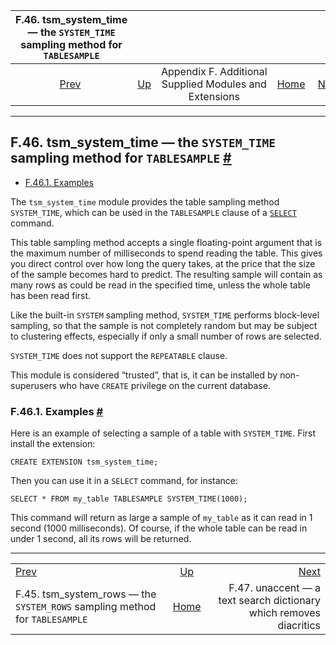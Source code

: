 <!--?xml version="1.0" encoding="UTF-8" standalone="no"?-->

|                  F.46. tsm\_system\_time — the `SYSTEM_TIME` sampling method for `TABLESAMPLE`                 |                                                                             |                                                        |                                                       |                                                                                             |
| :------------------------------------------------------------------------------------------------------------: | :-------------------------------------------------------------------------- | :----------------------------------------------------: | ----------------------------------------------------: | ------------------------------------------------------------------------------------------: |
| [Prev](tsm-system-rows.html "F.45. tsm_system_rows —&#xA;   the SYSTEM_ROWS sampling method for TABLESAMPLE")  | [Up](contrib.html "Appendix F. Additional Supplied Modules and Extensions") | Appendix F. Additional Supplied Modules and Extensions | [Home](index.html "PostgreSQL 17devel Documentation") |  [Next](unaccent.html "F.47. unaccent — a text search dictionary which removes diacritics") |

***

## F.46. tsm\_system\_time — the `SYSTEM_TIME` sampling method for `TABLESAMPLE` [#](#TSM-SYSTEM-TIME)

* [F.46.1. Examples](tsm-system-time.html#TSM-SYSTEM-TIME-EXAMPLES)

The `tsm_system_time` module provides the table sampling method `SYSTEM_TIME`, which can be used in the `TABLESAMPLE` clause of a [`SELECT`](sql-select.html "SELECT") command.

This table sampling method accepts a single floating-point argument that is the maximum number of milliseconds to spend reading the table. This gives you direct control over how long the query takes, at the price that the size of the sample becomes hard to predict. The resulting sample will contain as many rows as could be read in the specified time, unless the whole table has been read first.

Like the built-in `SYSTEM` sampling method, `SYSTEM_TIME` performs block-level sampling, so that the sample is not completely random but may be subject to clustering effects, especially if only a small number of rows are selected.

`SYSTEM_TIME` does not support the `REPEATABLE` clause.

This module is considered “trusted”, that is, it can be installed by non-superusers who have `CREATE` privilege on the current database.

### F.46.1. Examples [#](#TSM-SYSTEM-TIME-EXAMPLES)

Here is an example of selecting a sample of a table with `SYSTEM_TIME`. First install the extension:

    CREATE EXTENSION tsm_system_time;

Then you can use it in a `SELECT` command, for instance:

    SELECT * FROM my_table TABLESAMPLE SYSTEM_TIME(1000);

This command will return as large a sample of `my_table` as it can read in 1 second (1000 milliseconds). Of course, if the whole table can be read in under 1 second, all its rows will be returned.

***

|                                                                                                                |                                                                             |                                                                                             |
| :------------------------------------------------------------------------------------------------------------- | :-------------------------------------------------------------------------: | ------------------------------------------------------------------------------------------: |
| [Prev](tsm-system-rows.html "F.45. tsm_system_rows —&#xA;   the SYSTEM_ROWS sampling method for TABLESAMPLE")  | [Up](contrib.html "Appendix F. Additional Supplied Modules and Extensions") |  [Next](unaccent.html "F.47. unaccent — a text search dictionary which removes diacritics") |
| F.45. tsm\_system\_rows — the `SYSTEM_ROWS` sampling method for `TABLESAMPLE`                                  |            [Home](index.html "PostgreSQL 17devel Documentation")            |                          F.47. unaccent — a text search dictionary which removes diacritics |
